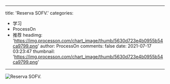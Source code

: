 
---
title: 'Reserva SOFV.'
categories: 
 - 学习
 - ProcessOn
 - 推荐
headimg: 'https://img.processon.com/chart_image/thumb/5630d723e4b0955b54ca9799.png'
author: ProcessOn
comments: false
date: 2021-07-17 03:23:47
thumbnail: 'https://img.processon.com/chart_image/thumb/5630d723e4b0955b54ca9799.png'
---

<div>   
<img class="thumb" alt="Reserva SOFV." src="https://img.processon.com/chart_image/thumb/5630d723e4b0955b54ca9799.png" referrerpolicy="no-referrer">
<p></p>  
</div>
            
